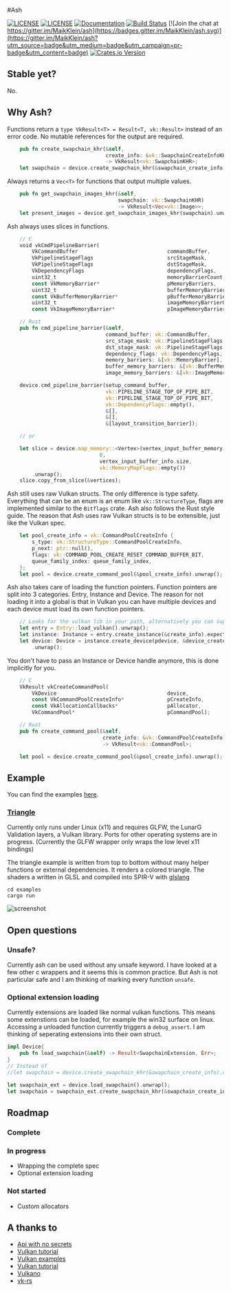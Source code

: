 #Ash


[![LICENSE](https://img.shields.io/badge/license-MIT-blue.svg)](LICENSE-MIT)
[![LICENSE](https://img.shields.io/badge/license-apache-blue.svg)](LICENSE-APACHE)
[![Documentation](https://docs.rs/ash/badge.svg)](https://docs.rs/ash)
[![Build Status](https://travis-ci.org/MaikKlein/ash.svg?branch=master)](https://travis-ci.org/MaikKlein/ash)
[![Join the chat at https://gitter.im/MaikKlein/ash](https://badges.gitter.im/MaikKlein/ash.svg)](https://gitter.im/MaikKlein/ash?utm_source=badge&utm_medium=badge&utm_campaign=pr-badge&utm_content=badge)
[![Crates.io Version](https://img.shields.io/crates/v/ash.svg)](https://crates.io/crates/ash)

## Stable yet?
No.

## Why Ash?

Functions return a `type VkResult<T> = Result<T, vk::Result>` instead of an error code. No mutable references for the output are required.
```Rust
    pub fn create_swapchain_khr(&self,
                                create_info: &vk::SwapchainCreateInfoKHR)
                                -> VkResult<vk::SwapchainKHR>;
    let swapchain = device.create_swapchain_khr(&swapchain_create_info).unwrap();
```


Always returns a `Vec<T>` for functions that output multiple values.
```Rust
    pub fn get_swapchain_images_khr(&self,
                                    swapchain: vk::SwapchainKHR)
                                    -> VkResult<Vec<vk::Image>>;
    let present_images = device.get_swapchain_images_khr(swapchain).unwrap();
```
Ash always uses slices in functions.
```Rust
    // C
    void vkCmdPipelineBarrier(
        VkCommandBuffer                             commandBuffer,
        VkPipelineStageFlags                        srcStageMask,
        VkPipelineStageFlags                        dstStageMask,
        VkDependencyFlags                           dependencyFlags,
        uint32_t                                    memoryBarrierCount,
        const VkMemoryBarrier*                      pMemoryBarriers,
        uint32_t                                    bufferMemoryBarrierCount,
        const VkBufferMemoryBarrier*                pBufferMemoryBarriers,
        uint32_t                                    imageMemoryBarrierCount,
        const VkImageMemoryBarrier*                 pImageMemoryBarriers);

    // Rust
    pub fn cmd_pipeline_barrier(&self,
                                command_buffer: vk::CommandBuffer,
                                src_stage_mask: vk::PipelineStageFlags,
                                dst_stage_mask: vk::PipelineStageFlags,
                                dependency_flags: vk::DependencyFlags,
                                memory_barriers: &[vk::MemoryBarrier],
                                buffer_memory_barriers: &[vk::BufferMemoryBarrier],
                                image_memory_barriers: &[vk::ImageMemoryBarrier]);

    device.cmd_pipeline_barrier(setup_command_buffer,
                                vk::PIPELINE_STAGE_TOP_OF_PIPE_BIT,
                                vk::PIPELINE_STAGE_TOP_OF_PIPE_BIT,
                                vk::DependencyFlags::empty(),
                                &[],
                                &[],
                                &[layout_transition_barrier]);

    // or

    let slice = device.map_memory::<Vertex>(vertex_input_buffer_memory,
                              0,
                              vertex_input_buffer_info.size,
                              vk::MemoryMapFlags::empty())
        .unwrap();
    slice.copy_from_slice(&vertices);
```
Ash still uses raw Vulkan structs. The only difference is type safety. Everything that can be an enum is an enum like `vk::StructureType`, flags are implemented similar to the `Bitflags` crate. Ash also follows the Rust style guide. The reason that Ash uses raw Vulkan structs is to be extensible, just like the Vulkan spec.
```Rust
    let pool_create_info = vk::CommandPoolCreateInfo {
        s_type: vk::StructureType::CommandPoolCreateInfo,
        p_next: ptr::null(),
        flags: vk::COMMAND_POOL_CREATE_RESET_COMMAND_BUFFER_BIT,
        queue_family_index: queue_family_index,
    };
    let pool = device.create_command_pool(&pool_create_info).unwrap();
```
Ash also takes care of loading the function pointers. Function pointers are split into 3 categories. Entry, Instance and Device. The reason for not loading it into a global is that in Vulkan you can have multiple devices and each device must load its own function pointers.
```Rust
    // Looks for the vulkan lib in your path, alternatively you can supply the path explicitly.
    let entry = Entry::load_vulkan().unwrap();
    let instance: Instance = entry.create_instance(&create_info).expect("Instance creation error");
    let device: Device = instance.create_device(pdevice, &device_create_info)
        .unwrap();
```
You don't have to pass an Instance or Device handle anymore, this is done implicitly for you.
```Rust
    // C
    VkResult vkCreateCommandPool(
        VkDevice                                    device,
        const VkCommandPoolCreateInfo*              pCreateInfo,
        const VkAllocationCallbacks*                pAllocator,
        VkCommandPool*                              pCommandPool);

    // Rust
    pub fn create_command_pool(&self,
                               create_info: &vk::CommandPoolCreateInfo)
                               -> VkResult<vk::CommandPool>;

    let pool = device.create_command_pool(&pool_create_info).unwrap();
```
## Example
You can find the examples [here](https://github.com/MaikKlein/ash/tree/master/examples).
### [Triangle](https://github.com/MaikKlein/ash/blob/master/examples/src/main.rs)
Currently only runs under Linux (x11) and requires GLFW, the LunarG Validation layers, a Vulkan library. Ports for other operating systems are in progress. (Currently the GLFW wrapper only wraps the low level x11 bindings)

The triangle example is written from top to bottom without many helper functions or external dependencies. It renders a colored triangle. The shaders a written in GLSL and compiled into SPIR-V with [glslang](https://github.com/KhronosGroup/glslang)

```
cd examples
cargo run
```

![screenshot](http://i.imgur.com/PQZcL6w.jpg)

## Open questions

### Unsafe?
Currently ash can be used without any unsafe keyword. I have looked at a few other c wrappers and it seems this is common practice. But Ash is not particular safe and I am thinking of marking every function `unsafe`.

### Optional extension loading
Currently extensions are loaded like normal vulkan functions. This means some extenstions can be loaded, for example the win32 surface on linux. Accessing a unloaded function currently triggers a `debug_assert`. I am thinking of seperating extensions into their own struct.

```Rust
impl Device{
    pub fn load_swapchain(&self) -> Result<SwapchainExtension, Err>;
}
// Instead of
//let swapchain = device.create_swapchain_khr(&swapchain_create_info).unwrap();

let swapchain_ext = device.load_swapchain().unwrap();
let swapchain = swapchain_ext.create_swapchain_khr(&swapchain_create_info).unwrap();
```


## Roadmap

### Complete

### In progress

- Wrapping the complete spec
- Optional extension loading

### Not started
- Custom allocators

## A thanks to

* [Api with no secrets](https://software.intel.com/en-us/articles/api-without-secrets-introduction-to-vulkan-part-1)
* [Vulkan tutorial](http://av.dfki.de/~jhenriques/development.html)
* [Vulkan examples](https://github.com/SaschaWillems/Vulkan)
* [Vulkan tutorial](https://vulkan-tutorial.com/)
* [Vulkano](https://github.com/tomaka/vulkano/)
* [vk-rs](https://github.com/Osspial/vk-rs)

